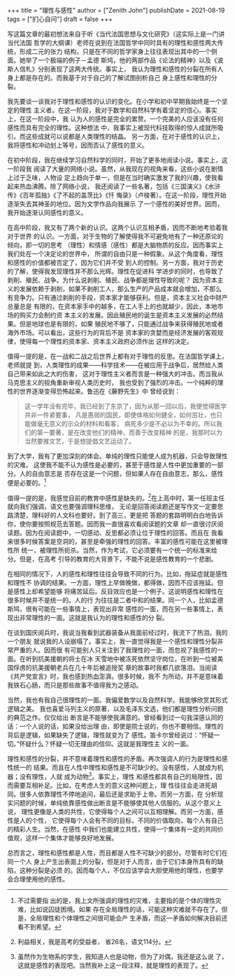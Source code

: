 +++
title = "理性与感性"
author = ["Zenith John"]
publishDate = 2021-08-19
tags = ["扪心自问"]
draft = false
+++

写这篇文章的最初想法来自于听《当代法国思想与文化研究》（这实际上是一门讲当代法国
哲学的大纲课）老师在说到在法国哲学中同时具有的理性和感性两大传统，形成二元的张力
结构，只是在不同的哲学家身上往往表现出其中的一个侧面。她举了一个极端的例子－孟德
斯鸠，他的两部作品《论法的精神》以及《波斯人信札》分别表现了这两大传统。事实上，
我认为理性和感性的分裂在所有人身上都是存在的。而我基于对于自己的了解试图剖析自己
身上感性和理性的分裂。

我先要谈一谈我对于理性和感性的认识的变化。在小学和初中早期我始终是一个坚定的理性
主义者。在这一阶段，我对于数学和自然科学有着坚定的信心。事实上，在这一阶段中，我
认为人的感性是完全的累赘。一个完美的人应该没有任何感性而具有完全的理性。这种想法
中，我事实上被现代科技取得的惊人成就所吸引。而这些成就可以说都是人类理性的结晶。
另一方面，在对于感性的认识上，我将感性和冲动划上等号，因而否认了感性的意义。

在初中阶段，我在继续学习自然科学的同时，开始了更多地阅读小说。事实上，这一阶段我
阅读了大量的网络小说。虽然，从我现在的视角来看，这些小说在剧情上过于乏味，人物设
定上趋向于单一，但是在当时确实激发了我的兴趣，使我看起来热血沸腾。除了网络小说，
我还阅读了一些名著，包括《三国演义》《水浒传》《百年孤独》《了不起的盖茨比》《忏
悔录》（卢梭著）。在这一阶段，理性开始逐渐失去其神圣的地位。因为文学作品向我展示
了一个感性的美好世界。因而，我开始逐渐认同感性的意义。

在高中阶段，我又有了两个新的认识。这两个认识互相矛盾，因而不断地考验着我对于世界
的认识。一方面，对于生物的了解使得我不可避免地有了一种还原论的倾向，即一切的思考
（理性）和情感（感性）都是大脑物质的反应。因而事实上我们处在一个决定论的世界中，
所谓的自由只是一种假象。从这个角度看，理性和感性的价值都被否定了，因为它们并不受
到人的控制。另一方面，我对于历史的了解，使得我发现理性并不那么光辉。理性在促进科
学进步的同时，也导致了剥削、殖民、战争。为什么说剥削、殖民、战争都是理性导致的呢？
因为资本主义的发展依赖于剥削，如果不剥削工人，那么生产的产品成本就会增加，不那么
有竞争力。只有通过剥削的手段，资本家才能够获利。但是，资本主义社会中财产总量总是
有限的，在资本家手中的越多，在工人手上的也就越少，因此，本地市场的购买力会制约资
本主义的发展。因此殖民地的诞生是资本主义发展的必然结果。但是地球也是有限的，如果
殖民地不够了，只能通过战争来获得殖民地或者海外市场。可以看出，这些行为的背后不是
资本家的贪婪而是经济发展的客观规律，使得每一个理性的资本家、资本主义政府必须作出
这样的决定。

值得一提的是，在一战和二战之后世界上都有对于理性的反思。在法国哲学课上，老师就提
到，人类理性的成果――科学技术――在被应用于战争后，居然给人类自己带来如此之大的伤害，
这对于理性主义者而言是一种强大的冲击。而当我从马克思主义的视角重新审视人类历史时，
我也受到了强烈的冲击。一个纯粹的理性的世界逐渐变得恐怖起来。鲁迅在《藤野先生》中
曾经说到：

> 这一学年没有完毕，我已经到了东京了，因为从那一回以后，我便觉得医学并非一件紧要事，
> 凡是愚弱的国民，即使体格如何健全，如何茁壮，也只能做毫无意义的示众的材料和看客，
> 病死多少是不必以为不幸的。所以我们的第一要著，是在改变他们的精神，而善于改变精神
> 的是，我那时以为当然要推文艺，于是想提倡文艺运动了。

到了大学，我有了更加深刻的体会。单纯的理性只能使人成为机器，只会导致理性的灾难。
这使我不能不认为感性是必要的，甚至于感性是人性中更加重要的一部分。人的自由意志是
否存在这是一个问题，但如果人存在自由意志，那么，感性便是必要的。[^fn:1]

值得一提的是，我感觉目前的教育中感性是缺失的。[^fn:2]在上高中时，第一任班主任就向我们强调，语文也要强调理科思维，
无论是回答阅读题还是写作文一定要思路清楚，理科好的人文科也要好。到了高三，更是把
答题的套路明明白白地告诉你，使你要按照规范去答题。因而我一直很喜欢看阅读题的文章
却一直很讨厌阅读题。因为在阅读题中，一切感动、反思都必须让位于理性的回答。而且在
我看来很多时候答案是空洞的，甚至是牵强的理性的回答。丰富的感性可能在这里被理性所
统一，被理性所扼杀。当然，作为考试，它必须要有一个统一的标准来给分。但是，在高考
引导的教育的大背景下，不能不说是感性教育的一个悲剧。

在相同的情况下，人的感性和理性往往会导致不同的行为。比如，拖延症就是感性和理性不
协调的结果。一方面，理性上早做晚做，都得做，因而不应该拖延。但是感性上却希望能够
将痛苦延后。反目效应也是一个例子。这说明感性和理性在很多时候并不是统一的。人的行
为往往是二者中和的结果。同一个人，比如孟德斯鸠，很有可能在一些事情上，表现出非常
感性的一面，而在另一些事情上，表现出非常理性的一面。这就是我认为的理性和感性的分
裂。

在谈到国庆阅兵时，我说当我看到武器装备从我面前经过时，我流下了热泪。我的一个朋友
就说我的人设崩塌了。事实上，我一直觉得我是一个感性和理性分裂非常严重的人。因而很
有可能别人只关注到了我理性的一面，而忽视了我感性的一面。在听到抗美援朝的将士在冰
天雪地中被冻死依然坚守岗位，在听到一位被美国俘虏的抗美援朝老兵在几十年后被追授奖
章的故事时我都几欲落泪。当阅读《共产党宣言》时，我也感到热血澎湃。很多时候，我不
为所动，并不是意味着我铁石心肠，而只是那些故事不值得我为之感动。

当然，我也有我自己很理性的一面。我偏爱数学以及自然科学。我能够欣赏其形式逻辑之美。
我也喜爱马列主义的原著，以及毛泽东文选，他们都是理性分析问题的典范之作。仅仅给出
断言是不能够使我满意的。曾经看到过一句我深感认同的话：一个人说的话，如果没给出理
由，即使是院士说的，你也不要相信。理性的背后是逻辑，如果缺失了逻辑，理性就变为了
感性。笛卡尔曾经说过：“怀疑一切。”怀疑什么？怀疑一切无理由的信仰。这就是我理性主
义的一面。

理性和感性的分裂，并不意味着理性和感性的矛盾。再次强调人的行为是理性和感性统一的
结果。而且在人性中理性和感性是不可缺少的。没有感性，人就成为机器；没有理性，人就
成为动物[^fn:3]。事实上，理性
和感性都具有自己的局限性，因而需要互相补足。比如，在考虑人生的意义这种问题上，理
性往往会走进死胡同。很多人依靠理性不停地追问，最后还是求助于上帝。而另一方面，在
分析现实问题的时候，单纯依靠感性做出断言是不能够使其他人信服的。从这个意义上说，
理性更像是人类的共性，它使得每个人之间可以互相理解。而另一方面，感性是人的个性，
它使得每个人会有不同的目标，不同的价值取向，每个人有自己的精彩人生。当然，在感性
中我们也能建立共性，使得一个集体有一定的共同价值观，这样一个集体才能够良好地发展。

总而言之，理性和感性都是人性，而且都是人性不可缺少的部分。尽管有时它们在同一个人
身上产生出表面上的分裂，但是对于人而言，由于它们本身所具有的缺陷，这种分裂是必须
的。因而每个人，不仅应该学会大胆使用他的理性，也要学会合理使用他的感性。

[^fn:1]: 不过需要指 出的是，我上文所强调的理性的灾难，主要指的是个体的理性灾难，比如说囚徒困境。如果 存在全局理性的话，可能这种灾难就不存在了。但是，全局理性和个体理性之间很可能会产 生矛盾，而这一矛盾如何解决目前还看不到希望。
[^fn:2]: 利益相关，我是高考的受益者， 省26名，语文114分。
[^fn:3]: 虽然作为生物系的学生，我知道人也是动物，但为了对偶，我还是这么说 了，这就是感性的表现吧。当然我补上这一段注释，就是理性的表现了。

